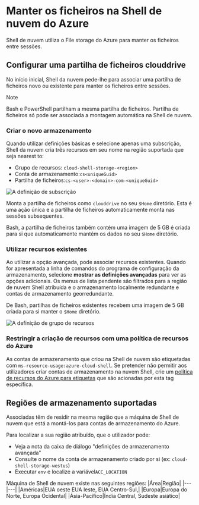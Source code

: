 # <a name="persist-files-in-azure-cloud-shell"></a>Manter os ficheiros na Shell de nuvem do Azure
Shell de nuvem utiliza o File storage do Azure para manter os ficheiros entre sessões.

## <a name="set-up-a-clouddrive-file-share"></a>Configurar uma partilha de ficheiros clouddrive
No início inicial, Shell da nuvem pede-lhe para associar uma partilha de ficheiros novo ou existente para manter os ficheiros entre sessões.

> [!NOTE]
> Bash e PowerShell partilham a mesma partilha de ficheiros. Partilha de ficheiros só pode ser associada a montagem automática na Shell de nuvem.

### <a name="create-new-storage"></a>Criar o novo armazenamento

Quando utilizar definições básicas e selecione apenas uma subscrição, Shell da nuvem cria três recursos em seu nome na região suportada que seja nearest to:
* Grupo de recursos: `cloud-shell-storage-<region>`
* Conta de armazenamento:`cs<uniqueGuid>`
* Partilha de ficheiros:`cs-<user>-<domain>-com-<uniqueGuid>`

![A definição de subscrição](../articles/cloud-shell/media/persisting-shell-storage/basic-storage.png)

Monta a partilha de ficheiros como `clouddrive` no seu `$Home` diretório. Esta é uma ação única e a partilha de ficheiros automaticamente monta nas sessões subsequentes. 

Bash, a partilha de ficheiros também contém uma imagem de 5 GB é criada para si que automaticamente mantém os dados no seu `$Home` diretório. 

### <a name="use-existing-resources"></a>Utilizar recursos existentes

Ao utilizar a opção avançada, pode associar recursos existentes. Quando for apresentada a linha de comandos do programa de configuração da armazenamento, selecione **mostrar as definições avançadas** para ver as opções adicionais. Os menus de lista pendente são filtrados para a região de nuvem Shell atribuída e o armazenamento localmente redundante e contas de armazenamento georredundante.

De Bash, partilhas de ficheiros existentes recebem uma imagem de 5 GB criada para si manter o `$Home` diretório.

![A definição de grupo de recursos](../articles/cloud-shell/media/persisting-shell-storage/advanced-storage.png)

### <a name="restrict-resource-creation-with-an-azure-resource-policy"></a>Restringir a criação de recursos com uma política de recursos do Azure
As contas de armazenamento que criou na Shell de nuvem são etiquetadas com `ms-resource-usage:azure-cloud-shell`. Se pretender não permitir aos utilizadores criar contas de armazenamento na nuvem Shell, crie um [política de recursos do Azure para etiquetas](../articles/azure-policy/json-samples.md) que são acionadas por esta tag específica.

## <a name="supported-storage-regions"></a>Regiões de armazenamento suportadas
Associadas têm de residir na mesma região que a máquina de Shell de nuvem que está a montá-los para contas de armazenamento do Azure.

Para localizar a sua região atribuído, que o utilizador pode:
* Veja a nota da caixa de diálogo "definições de armazenamento avançada"
* Consulte o nome da conta de armazenamento criado por si (ex: `cloud-shell-storage-westus`)
* Executar `env` e localize a variável`ACC_LOCATION`

Máquina de Shell de nuvem existe nas seguintes regiões:
|Área|Região|
|---|---|
|Américas|EUA oeste EUA leste, EUA Centro-Sul,|
|Europa|Europa do Norte, Europa Ocidental|
|Ásia-Pacífico|Índia Central, Sudeste asiático|

